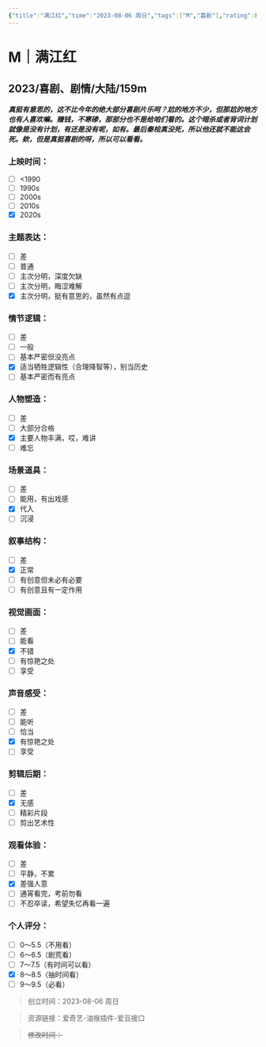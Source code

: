```yaml
---
{"title":"满江红","time":"2023-08-06 周日","tags":["M","喜剧"],"rating":8,"dg-publish":true,"permalink":"/300 评价/M/新近看过/满江红/","dgPassFrontmatter":true,"created":"2024-01-25T18:45:04.000+08:00","updated":"2024-01-25T18:45:04.000+08:00"}
---
```



# M｜满江红
## 2023/喜剧、剧情/大陆/159m
***真挺有意思的，这不比今年的绝大部分喜剧片乐呵？尬的地方不少，但那尬的地方也有人喜欢嘛。赚钱，不寒碜，那部分也不是给咱们看的。这个暗杀或者背词计划就像是没有计划，有还是没有呢，如有。最后秦桧真没死，所以他还就不能这会死。欸，但是真挺喜剧的呀，所以可以看看。***
### 上映时间：
- [ ] <1990
- [ ] 1990s
- [ ] 2000s
- [ ] 2010s
- [x] 2020s
### 主题表达：
- [ ] 差
- [ ] 普通
- [ ] 主次分明，深度欠缺
- [ ] 主次分明，晦涩难解
- [x] 主次分明，挺有意思的，虽然有点逗
### 情节逻辑：
- [ ] 差
- [ ] 一般
- [ ] 基本严密但没亮点
- [x] 适当牺牲逻辑性（合理降智等），别当历史
- [ ] 基本严密而有亮点
### 人物塑造：
- [ ] 差
- [ ] 大部分合格
- [x] 主要人物丰满，哎，难讲
- [ ] 难忘
### 场景道具：
- [ ] 差
- [ ] 能用，有出戏感
- [x] 代入
- [ ] 沉浸
### 叙事结构：
- [ ] 差
- [x] 正常
- [ ] 有创意但未必有必要
- [ ] 有创意且有一定作用
### 视觉画面：
- [ ] 差
- [ ] 能看
- [x] 不错
- [ ] 有惊艳之处
- [ ] 享受
### 声音感受：
- [ ] 差
- [ ] 能听
- [ ] 恰当
- [x] 有惊艳之处
- [ ] 享受
### 剪辑后期：
- [ ] 差
- [x] 无感
- [ ] 精彩片段
- [ ] 剪出艺术性
### 观看体验：
- [ ] 差
- [ ] 平静，不累
- [x] 差强人意
- [ ] 通宵看完，考前勿看
- [ ] 不忍卒读，希望失忆再看一遍
### 个人评分：
- [ ] 0～5.5（不用看）
- [ ] 6～6.5（剧荒看）
- [ ] 7～7.5（有时间可以看）
- [x] 8～8.5（抽时间看）
- [ ] 9～9.5（必看）

>创立时间：2023-08-06 周日

>资源链接：爱奇艺-油猴插件-爱豆接口

>~~修改时间：~~



